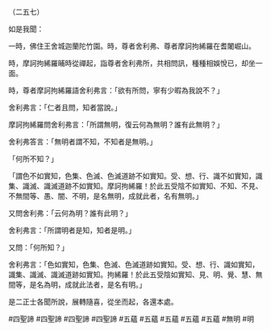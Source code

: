 （二五七）

如是我聞：

一時，佛住王舍城迦蘭陀竹園。時，尊者舍利弗、尊者摩訶拘絺羅在耆闍崛山。

時，摩訶拘絺羅晡時從禪起，詣尊者舍利弗所，共相問訊，種種相娛悅已，却坐一面。

時，尊者摩訶拘絺羅語舍利弗言：「欲有所問，寧有少暇為我說不？」

舍利弗言：「仁者且問，知者當說。」

摩訶拘絺羅問舍利弗言：「所謂無明，復云何為無明？誰有此無明？」

舍利弗答言：「無明者謂不知，不知者是無明。」

「何所不知？」

「謂色不如實知，色集、色滅、色滅道跡不如實知。受、想、行、識不如實知，識集、識滅、識滅道跡不如實知。摩訶拘絺羅！於此五受陰不如實知、不知、不見、不無間等、愚、闇、不明，是名無明，成就此者，名有無明。」

又問舍利弗：「云何為明？誰有此明？」

舍利弗言：「所謂明者是知，知者是明。」

又問：「何所知？」

舍利弗言：「色如實知，色集、色滅、色滅道跡如實知。受、想、行、識如實知，識集、識滅、識滅道跡如實知。拘絺羅！於此五受陰如實知、見、明、覺、慧、無間等，是名為明，成就此法者，是名有明。」

是二正士各聞所說，展轉隨喜，從坐而起，各還本處。






#四聖諦
#四聖諦
#四聖諦
#四聖諦
#五蘊
#五蘊
#五蘊
#五蘊
#五蘊
#無明
#明

